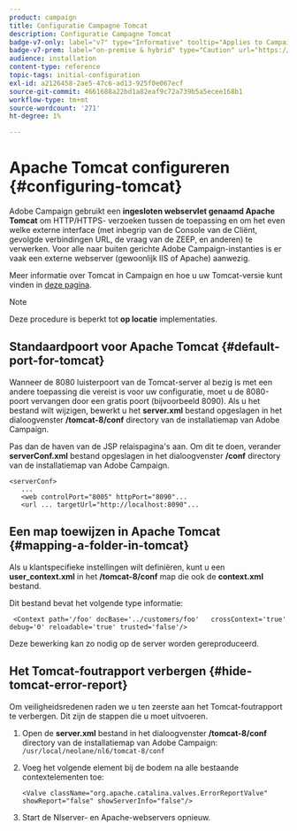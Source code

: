 ```yaml
---
product: campaign
title: Configuratie Campagne Tomcat
description: Configuratie Campagne Tomcat
badge-v7-only: label="v7" type="Informative" tooltip="Applies to Campaign Classic v7 only"
badge-v7-prem: label="on-premise & hybrid" type="Caution" url="https://experienceleague.adobe.com/docs/campaign-classic/using/installing-campaign-classic/architecture-and-hosting-models/hosting-models-lp/hosting-models.html" tooltip="Applies to on-premise and hybrid deployments only"
audience: installation
content-type: reference
topic-tags: initial-configuration
exl-id: a2126458-2ae5-47c6-ad13-925f0e067ecf
source-git-commit: 4661688a22bd1a82eaf9c72a739b5a5ecee168b1
workflow-type: tm+mt
source-wordcount: '271'
ht-degree: 1%

---
```


# Apache Tomcat configureren {#configuring-tomcat}



Adobe Campaign gebruikt een **ingesloten webservlet genaamd Apache Tomcat** om HTTP/HTTPS- verzoeken tussen de toepassing en om het even welke externe interface (met inbegrip van de Console van de Cliënt, gevolgde verbindingen URL, de vraag van de ZEEP, en anderen) te verwerken. Voor alle naar buiten gerichte Adobe Campaign-instanties is er vaak een externe webserver (gewoonlijk IIS of Apache) aanwezig.

Meer informatie over Tomcat in Campaign en hoe u uw Tomcat-versie kunt vinden in [deze pagina](../../production/using/locate-tomcat-version.md).

>[!NOTE]
>
>Deze procedure is beperkt tot **op locatie** implementaties.

## Standaardpoort voor Apache Tomcat {#default-port-for-tomcat}

Wanneer de 8080 luisterpoort van de Tomcat-server al bezig is met een andere toepassing die vereist is voor uw configuratie, moet u de 8080-poort vervangen door een gratis poort (bijvoorbeeld 8090). Als u het bestand wilt wijzigen, bewerkt u het **server.xml** bestand opgeslagen in het dialoogvenster **/tomcat-8/conf** directory van de installatiemap van Adobe Campaign.

Pas dan de haven van de JSP relaispagina&#39;s aan. Om dit te doen, verander **serverConf.xml** bestand opgeslagen in het dialoogvenster **/conf** directory van de installatiemap van Adobe Campaign.

```
<serverConf>
   ...
   <web controlPort="8005" httpPort="8090"...
   <url ... targetUrl="http://localhost:8090"...
```

## Een map toewijzen in Apache Tomcat {#mapping-a-folder-in-tomcat}

Als u klantspecifieke instellingen wilt definiëren, kunt u een **user_context.xml** in het **/tomcat-8/conf** map die ook de **context.xml** bestand.

Dit bestand bevat het volgende type informatie:

```
 <Context path='/foo' docBase='../customers/foo'   crossContext='true' debug='0' reloadable='true' trusted='false'/>
```

Deze bewerking kan zo nodig op de server worden gereproduceerd.

## Het Tomcat-foutrapport verbergen {#hide-tomcat-error-report}

Om veiligheidsredenen raden we u ten zeerste aan het Tomcat-foutrapport te verbergen. Dit zijn de stappen die u moet uitvoeren.

1. Open de **server.xml** bestand in het dialoogvenster **/tomcat-8/conf** directory van de installatiemap van Adobe Campaign:  `/usr/local/neolane/nl6/tomcat-8/conf`
1. Voeg het volgende element bij de bodem na alle bestaande contextelementen toe:

   ```
   <Valve className="org.apache.catalina.valves.ErrorReportValve" showReport="false" showServerInfo="false"/>
   ```

1. Start de Nlserver- en Apache-webservers opnieuw.

